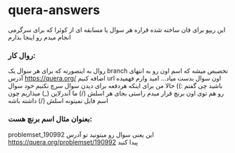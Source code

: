 # quera-answers

این ریپو برای فان ساخته شده
قراره هر سوال یا مسابقه ای از کوئرا که برای سرگرمی انجام میدم رو اینجا بذارم
### روال کار:
روال به اینصورته که برای هر سوال یک branch تخصیص میشه که اسم اون رو به انتهای آدرس https://quera.org/ اضافه کنیم url اون سوال بدست میاد... امید وارم فهمیده باشید چی گفتم :))
حالا من برای اینکه هردفعه برای دیدن سوال سرچ نکنیم خود سوال رو هم توی اون برنچ قرار میدم
راستی بجای هر اسلش (/) ما آندرلاین (\_) میذاریم چون اسم فایل نمیتونه اسلش (/) داشته باشه
### بعنوان مثال اسم برنچ هست:

problemset_190992
این یعنی سوال رو میتونید تو آدرس https://quera.org/problemset/190992 پیدا کنید
